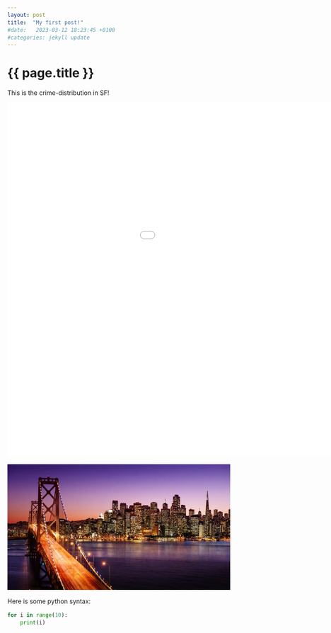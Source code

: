 ```yaml
---
layout: post
title:  "My first post!"
#date:   2023-03-12 18:23:45 +0100
#categories: jekyll update
---
```


# {{ page.title }}

This is the crime-distribution in SF! 


<embed 
       type="text/html" 
       src="/assets/images/crime_barsplots.html"
       width="1200"
       height="800"
       >


![Alpha Jakke](/assets/images/sf.jpg)


Here is some python syntax:
```python
for i in range(10):
    print(i)
```
